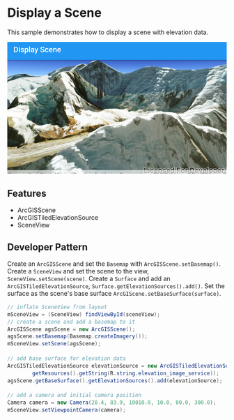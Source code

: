 # Display a Scene
This sample demonstrates how to display a scene with elevation data.

![Display a Scene App](display-scene.png)

## Features
* ArcGISScene
* ArcGISTiledElevationSource
* SceneView

## Developer Pattern
Create an `ArcGISScene` and set the `Basemap` with `ArcGISScene.setBasemap()`. Create a `SceneView` and set the scene to the view, `SceneView.setScene(scene)`.  Create a `Surface` and add an `ArcGISTiledElevationSource`, `Surface.getElevationSources().add()`. Set the surface as the scene's base surface `ArcGIScene.setBaseSurface(surface)`.

```java
// inflate SceneView from layout
mSceneView = (SceneView) findViewById(sceneView);
// create a scene and add a basemap to it
ArcGISScene agsScene = new ArcGISScene();
agsScene.setBasemap(Basemap.createImagery());
mSceneView.setScene(agsScene);

// add base surface for elevation data
ArcGISTiledElevationSource elevationSource = new ArcGISTiledElevationSource(
        getResources().getString(R.string.elevation_image_service));
agsScene.getBaseSurface().getElevationSources().add(elevationSource);

// add a camera and initial camera position
Camera camera = new Camera(28.4, 83.9, 10010.0, 10.0, 80.0, 300.0);
mSceneView.setViewpointCamera(camera);
```
